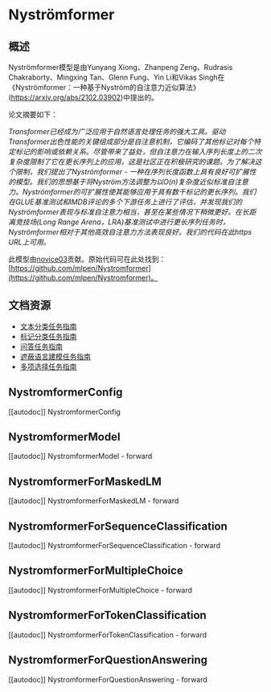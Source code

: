 <!--版权所有2022 HuggingFace团队。保留所有权利。

根据Apache License, Version 2.0（“许可证”）许可;除非你遵守许可证，否则你不得使用此文件。你可以在以下网址获取许可证的副本

http://www.apache.org/licenses/LICENSE-2.0

除非适用法律要求或书面同意，根据本许可证分发的软件按“按原样”基础分发，不附带任何明示或暗示的担保或条件。有关许可证下各种语言的特定权限和限制的详细信息，请参阅许可证。

⚠️ 请注意，此文件采用Markdown格式，但包含我们文档生成器（类似于MDX）的特定语法，可能在你的Markdown查看器中无法正确显示。

-->

# Nyströmformer

## 概述

Nyströmformer模型是由Yunyang Xiong、Zhanpeng Zeng、Rudrasis Chakraborty、Mingxing Tan、Glenn Fung、Yin Li和Vikas Singh在《Nyströmformer：一种基于Nyström的自注意力近似算法》(https://arxiv.org/abs/2102.03902)中提出的。

论文摘要如下：

*Transformer已经成为广泛应用于自然语言处理任务的强大工具。驱动Transformer出色性能的关键组成部分是自注意机制，它编码了其他标记对每个特定标记的影响或依赖关系。尽管带来了益处，但自注意力在输入序列长度上的二次复杂度限制了它在更长序列上的应用，这是社区正在积极研究的课题。为了解决这个限制，我们提出了Nyströmformer - 一种在序列长度函数上具有良好可扩展性的模型。我们的思想基于将Nyström方法调整为以O(n)复杂度近似标准自注意力。Nyströmformer的可扩展性使其能够应用于具有数千标记的更长序列。我们在GLUE基准测试和IMDB评论的多个下游任务上进行了评估，并发现我们的Nyströmformer表现与标准自注意力相当，甚至在某些情况下稍微更好。在长距离竞技场(Long Range Arena，LRA)基准测试中进行更长序列任务时，Nyströmformer相对于其他高效自注意力方法表现良好。我们的代码在此https URL上可用。*

此模型由[novice03](https://huggingface.co/novice03)贡献。原始代码可在此处找到：[https://github.com/mlpen/Nystromformer](https://github.com/mlpen/Nystromformer)。

## 文档资源

- [文本分类任务指南](../tasks/sequence_classification)
- [标记分类任务指南](../tasks/token_classification)
- [问答任务指南](../tasks/question_answering)
- [遮蔽语言建模任务指南](../tasks/masked_language_modeling)
- [多项选择任务指南](../tasks/multiple_choice)

## NystromformerConfig

[[autodoc]] NystromformerConfig

## NystromformerModel

[[autodoc]] NystromformerModel
    - forward

## NystromformerForMaskedLM

[[autodoc]] NystromformerForMaskedLM
    - forward

## NystromformerForSequenceClassification

[[autodoc]] NystromformerForSequenceClassification
    - forward

## NystromformerForMultipleChoice

[[autodoc]] NystromformerForMultipleChoice
    - forward

## NystromformerForTokenClassification

[[autodoc]] NystromformerForTokenClassification
    - forward

## NystromformerForQuestionAnswering

[[autodoc]] NystromformerForQuestionAnswering
    - forward